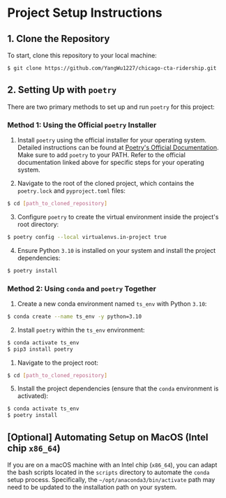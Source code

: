 # Project Setup Instructions

## 1. Clone the Repository

To start, clone this repository to your local machine:

```bash
$ git clone https://github.com/YangWu1227/chicago-cta-ridership.git
```

## 2. Setting Up with `poetry`

There are two primary methods to set up and run `poetry` for this project:

### Method 1: Using the Official `poetry` Installer

1. Install `poetry` using the official installer for your operating system. Detailed instructions can be found at [Poetry's Official Documentation](https://python-poetry.org/docs/#installation). Make sure to add `poetry` to your PATH. Refer to the official documentation linked above for specific steps for your operating system.

2. Navigate to the root of the cloned project, which contains the `poetry.lock` and `pyproject.toml` files:

```bash
$ cd [path_to_cloned_repository]
```

3. Configure `poetry` to create the virtual environment inside the project's root directory:

```bash
$ poetry config --local virtualenvs.in-project true
```

4. Ensure Python `3.10` is installed on your system and install the project dependencies:

```bash
$ poetry install
```

### Method 2: Using `conda` and `poetry` Together

1. Create a new conda environment named `ts_env` with Python `3.10`:

```bash
$ conda create --name ts_env -y python=3.10
```

2. Install `poetry` within the `ts_env` environment:

```bash
$ conda activate ts_env
$ pip3 install poetry
```

1. Navigate to the project root:

```bash
$ cd [path_to_cloned_repository]
```

5. Install the project dependencies (ensure that the `conda` environment is activated):

```bash
$ conda activate ts_env
$ poetry install
```

## [Optional] Automating Setup on MacOS (Intel chip `x86_64`)

If you are on a macOS machine with an Intel chip (`x86_64`), you can adapt the bash scripts located in the `scripts` directory to automate the `conda` setup process. Specifically, the `~/opt/anaconda3/bin/activate` path may need to be updated to the installation path on your system. 

